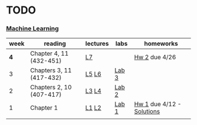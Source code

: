 TODO
====

### [Machine Learning](http://blogs.evergreen.edu/cpat/stats/)
| week | reading                 | lectures                | labs            |  homeworks
|------|-------------------------|-------------------------|-----------------|------------------------|
| **4**|Chapter 4, 11 (432-451)  |[L7][ml-l7]              |                 | [Hw 2][ml-hw2] due 4/26
| 3    |Chapters 3, 11 (417-432) |[L5][ml-l5] [L6][ml-l6]  |[Lab 3][ml-lab3] | 
| 2    |Chapters 2, 10 (407-417) |[L3][ml-l3] [L4][ml-l4]  |[Lab 2][ml-lab2] | 
| 1    |Chapter 1                |[L1][ml-l1] [L2][ml-l2]  |[Lab 1][ml-lab1] | [Hw 1][ml-hw1] due 4/12 - [Solutions][ml-hw1s]
|      |                         |                         |                 | 

<!--- Link Directory -->
[ml-page]: http://blogs.evergreen.edu/cpat/stats/

<!--- Labs -->
  [ml-lab1]: http://blogs.evergreen.edu/cpat/ml-lab-1/
  [ml-lab2]: http://blogs.evergreen.edu/cpat/ml-lab-2/
  [ml-lab3]: http://blogs.evergreen.edu/cpat/mllab-3/

<!--- Lectures -->
  [ml-l1]: http://blogs.evergreen.edu/cpat/ml-lab-1/
  [ml-l2]: http://blogs.evergreen.edu/cpat/lecture-2/
  [ml-l3]: http://blogs.evergreen.edu/cpat/231-2/
  [ml-l4]: http://blogs.evergreen.edu/cpat/ml-lecture-4/
  [ml-l5]: http://blogs.evergreen.edu/cpat/lecture-5/
  [ml-l6]: http://blogs.evergreen.edu/cpat/lecture-6/
  [ml-l7]: http://blogs.evergreen.edu/cpat/ml-lecture-7/

<!--- Homeworks -->
  [ml-hw1]: http://blogs.evergreen.edu/cpat/homework-1-due-april-11/
  [ml-hw1s]: http://blogs.evergreen.edu/cpat/mlsolutions-hw-1/
  [ml-hw2]: http://blogs.evergreen.edu/cpat/ml-homework-2/
